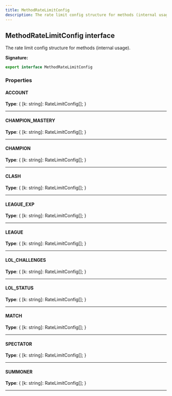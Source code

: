```yaml
---
title: MethodRateLimitConfig
description: The rate limit config structure for methods (internal usage).
---
```


## MethodRateLimitConfig interface

The rate limit config structure for methods (internal usage).

**Signature:**

```ts
export interface MethodRateLimitConfig 
```

### Properties

#### ACCOUNT



**Type**: {         [k: string]: RateLimitConfig[];     }

---

#### CHAMPION_MASTERY



**Type**: {         [k: string]: RateLimitConfig[];     }

---

#### CHAMPION



**Type**: {         [k: string]: RateLimitConfig[];     }

---

#### CLASH



**Type**: {         [k: string]: RateLimitConfig[];     }

---

#### LEAGUE_EXP



**Type**: {         [k: string]: RateLimitConfig[];     }

---

#### LEAGUE



**Type**: {         [k: string]: RateLimitConfig[];     }

---

#### LOL_CHALLENGES



**Type**: {         [k: string]: RateLimitConfig[];     }

---

#### LOL_STATUS



**Type**: {         [k: string]: RateLimitConfig[];     }

---

#### MATCH



**Type**: {         [k: string]: RateLimitConfig[];     }

---

#### SPECTATOR



**Type**: {         [k: string]: RateLimitConfig[];     }

---

#### SUMMONER



**Type**: {         [k: string]: RateLimitConfig[];     }

---

